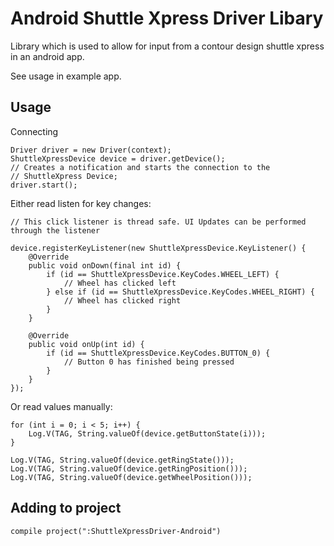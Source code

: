 # Android Shuttle Xpress Driver Libary

Library which is used to allow for input from a contour design shuttle xpress in an android app.

See usage in example app.

## Usage

Connecting

    Driver driver = new Driver(context);
    ShuttleXpressDevice device = driver.getDevice();
    // Creates a notification and starts the connection to the
    // ShuttleXpress Device;
    driver.start(); 
    
Either read listen for key changes:

    // This click listener is thread safe. UI Updates can be performed through the listener
    
    device.registerKeyListener(new ShuttleXpressDevice.KeyListener() {
        @Override
        public void onDown(final int id) {
            if (id == ShuttleXpressDevice.KeyCodes.WHEEL_LEFT) {
                // Wheel has clicked left
            } else if (id == ShuttleXpressDevice.KeyCodes.WHEEL_RIGHT) {
                // Wheel has clicked right
            }
        }
        
        @Override
        public void onUp(int id) {
            if (id == ShuttleXpressDevice.KeyCodes.BUTTON_0) {
                // Button 0 has finished being pressed
            }
        }
    });
   
Or read values manually:

    
    for (int i = 0; i < 5; i++) {
        Log.V(TAG, String.valueOf(device.getButtonState(i)));
    }
    
    Log.V(TAG, String.valueOf(device.getRingState()));
    Log.V(TAG, String.valueOf(device.getRingPosition()));
    Log.V(TAG, String.valueOf(device.getWheelPosition()));
    
    

## Adding to project

	compile project(":ShuttleXpressDriver-Android")
